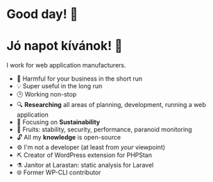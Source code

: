 # Good day! :wave:

# Jó napot kívánok! :wave:

I work for web application manufacturers.

- 👹 Harmful for your business in the short run
- 💡 Super useful in the long run
- 🕒 Working non-stop
- 🔍 **Researching** all areas of planning, development, running a web application
- 🎯 Focusing on **Sustainability**
- 🍇 Fruits: stability, security, performance, paranoid monitoring
- 🔓 All my **knowledge** is open-source
- ⚙️ I'm not a developer (at least from _your_ viewpoint)
- ⛏️ Creator of WordPress extension for PHPStan
- ⚗️ Janitor at Larastan: static analysis for Laravel
- 🌐 Former WP-CLI contributor
